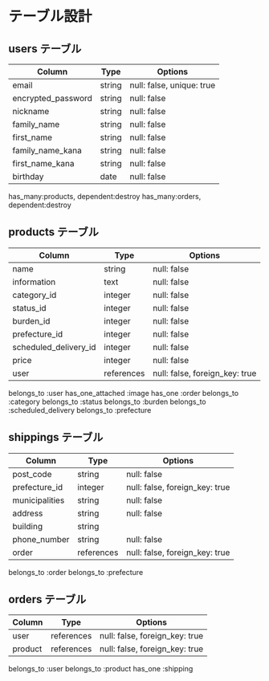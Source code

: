# テーブル設計

## users テーブル

| Column             | Type   | Options                   |
| ------------------ | ------ | ------------------------- |
| email              | string | null: false, unique: true |
| encrypted_password | string | null: false               |
| nickname           | string | null: false               |
| family_name        | string | null: false               |
| first_name         | string | null: false               |
| family_name_kana   | string | null: false               |
| first_name_kana    | string | null: false               |
| birthday           | date   | null: false               |

has_many:products, dependent:destroy
has_many:orders, dependent:destroy

## products テーブル

| Column                | Type       | Options                        |
| ----------------------| ---------- | ------------------------------ |
| name                  | string     | null: false                    |
| information           | text       | null: false                    |
| category_id           | integer    | null: false                    |
| status_id             | integer    | null: false                    |
| burden_id             | integer    | null: false                    |
| prefecture_id         | integer    | null: false                    |
| scheduled_delivery_id | integer    | null: false                    |
| price                 | integer    | null: false                    |
| user                  | references | null: false, foreign_key: true |

belongs_to :user
has_one_attached :image
has_one :order
belongs_to :category
belongs_to :status
belongs_to :burden
belongs_to :scheduled_delivery
belongs_to :prefecture


## shippings テーブル

| Column         | Type       | Options                        |
| -------------- | ---------- | ------------------------------ |
| post_code      | string     | null: false                    |
| prefecture_id  | integer    | null: false, foreign_key: true |
| municipalities | string     | null: false                    |
| address        | string     | null: false                    |
| building       | string     |                                |
| phone_number   | string     | null: false                    |
| order          | references | null: false, foreign_key: true |

belongs_to :order
belongs_to :prefecture

## orders テーブル

| Column  | Type       | Options                        |
| ------- | ---------- | ------------------------------ |
| user    | references | null: false, foreign_key: true |
| product | references | null: false, foreign_key: true |

belongs_to :user
belongs_to :product
has_one :shipping